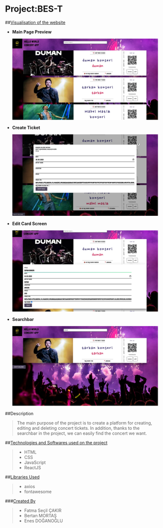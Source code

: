 # Project:BES-T

##<ins>Visualisation of the website</ins>

- **Main Page Preview**

  ![Main Page Preview](./Preview_pics/mainScreenPreview.png)

- **Create Ticket**

  ![Create Ticket](./Preview_pics/createTicket.png)

- **Edit Card Screen**

  ![Edit Card](./Preview_pics/editCard.png)

- **Searchbar**

  ![Searchbar](./Preview_pics/searchbar.png)

##Description

> The main purpose of the project is to create a platform for creating, editing and deleting concert tickets. In addition, thanks to the searchbar in the project, we can easily find the concert we want.

##<ins>Technologies and Softwares used on the project</ins>

> - HTML
> - CSS
> - JavaScript
> - ReactJS

##<ins>Libraries Used</ins>

> - axios
> - fontawesome

###<ins>Created By</ins>

> - Fatma Seçil ÇAKIR
> - Bertan MORTAŞ
> - Enes DOĞANOĞLU

